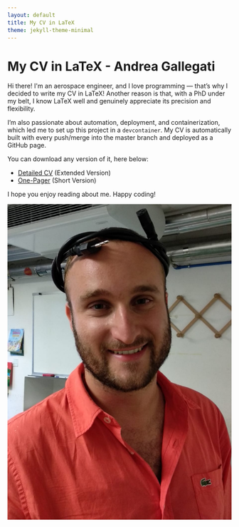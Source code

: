 ```yaml
---
layout: default
title: My CV in LaTeX
theme: jekyll-theme-minimal
---
```


# My CV in LaTeX - Andrea Gallegati

Hi there! I'm an aerospace engineer, and I love programming — that’s why I decided to write my CV in LaTeX! Another reason is that, with a PhD under my belt, I know LaTeX well and genuinely appreciate its precision and flexibility. 

I’m also passionate about automation, deployment, and containerization, which led me to set up this project in a `devcontainer`. My CV is automatically built with every push/merge into the master branch and deployed as a GitHub page.

You can download any version of it, here below:

- [Detailed CV](./long.pdf) (Extended Version)
- [One-Pager](./short.pdf) (Short Version)

I hope you enjoy reading about me. Happy coding!

![alt text](./andreagalle.jpg)
